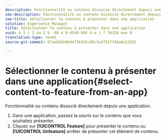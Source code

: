 ```yaml
---
description: Fonctionnalité ou contenu dissocié directement depuis une application.
seo-description: Fonctionnalité ou contenu dissocié directement depuis une application.
seo-title: Sélectionner le contenu à présenter dans une application
solution: Experience Manager
title: Sélectionner le contenu à présenter dans une application
uuid: b 3 c 2 aa 2 b -98 a 0-4548-944 b-a 1 f 36326 eea 0
translation-type: tm+mt
source-git-commit: 67aeb3de964473b326c88c3a3f81ff48a6a12652

---
```



# Sélectionner le contenu à présenter dans une application{#select-content-to-feature-from-an-app}

Fonctionnalité ou contenu dissocié directement depuis une application.

1. Dans une application, passez la souris sur le contenu que vous souhaitez présenter.
1. Cliquez sur **[!UICONTROL Feature]** pour présenter le contenu ou **[!UICONTROL Unfeature]** arrêter de présenter cet élément de contenu.
